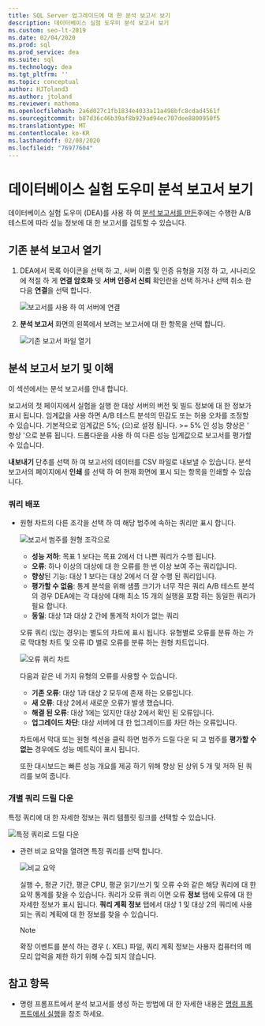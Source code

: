 ```yaml
---
title: SQL Server 업그레이드에 대 한 분석 보고서 보기
description: 데이터베이스 실험 도우미 분석 보고서 보기
ms.custom: seo-lt-2019
ms.date: 02/04/2020
ms.prod: sql
ms.prod_service: dea
ms.suite: sql
ms.technology: dea
ms.tgt_pltfrm: ''
ms.topic: conceptual
author: HJToland3
ms.author: jtoland
ms.reviewer: mathoma
ms.openlocfilehash: 2a6d027c1fb1834e4033a11a498bfc8cdad4561f
ms.sourcegitcommit: b87d36c46b39af8b929ad94ec707dee8800950f5
ms.translationtype: MT
ms.contentlocale: ko-KR
ms.lasthandoff: 02/08/2020
ms.locfileid: "76977604"
---
```

# <a name="view-analysis-reports-in-database-experimentation-assistant"></a>데이터베이스 실험 도우미 분석 보고서 보기

데이터베이스 실험 도우미 (DEA)를 사용 하 여 [분석 보고서를 만든](database-experimentation-assistant-create-report.md)후에는 수행한 A/B 테스트에 따라 성능 정보에 대 한 보고서를 검토할 수 있습니다.

## <a name="open-an-existing-analysis-report"></a>기존 분석 보고서 열기

1. DEA에서 목록 아이콘을 선택 하 고, 서버 이름 및 인증 유형을 지정 하 고, 시나리오에 적절 하 게 **연결 암호화** 및 **서버 인증서 신뢰** 확인란을 선택 하거나 선택 취소 한 다음 **연결**을 선택 합니다.

   ![보고서를 사용 하 여 서버에 연결](./media/database-experimentation-assistant-view-report/dea-connect-to-server-with-report-files.png)

2. **분석 보고서** 화면의 왼쪽에서 보려는 보고서에 대 한 항목을 선택 합니다.

   ![기존 보고서 파일 열기](./media/database-experimentation-assistant-view-report/dea-select-report-to-view.png)

## <a name="view-and-understand-the-analysis-report"></a>분석 보고서 보기 및 이해

이 섹션에서는 분석 보고서를 안내 합니다.

보고서의 첫 페이지에서 실험을 실행 한 대상 서버의 버전 및 빌드 정보에 대 한 정보가 표시 됩니다. 임계값을 사용 하면 A/B 테스트 분석의 민감도 또는 허용 오차를 조정할 수 있습니다. 기본적으로 임계값은 5%; (으)로 설정 됩니다. >= 5% 인 성능 향상은 ' 향상 '으로 분류 됩니다.  드롭다운을 사용 하 여 다른 성능 임계값으로 보고서를 평가할 수 있습니다.

**내보내기** 단추를 선택 하 여 보고서의 데이터를 CSV 파일로 내보낼 수 있습니다.  분석 보고서의 페이지에서 **인쇄** 를 선택 하 여 현재 화면에 표시 되는 항목을 인쇄할 수 있습니다.

### <a name="query-distribution"></a>쿼리 배포

- 원형 차트의 다른 조각을 선택 하 여 해당 범주에 속하는 쿼리만 표시 합니다.

   ![보고서 범주를 원형 조각으로](./media/database-experimentation-assistant-view-report/dea-view-report-pie-slices.png)

  - **성능 저하**: 목표 1 보다는 목표 2에서 더 나쁜 쿼리가 수행 됩니다.
  - **오류**: 하나 이상의 대상에 대 한 오류를 한 번 이상 보여 주는 쿼리입니다.
  - **향상**된 기능: 대상 1 보다는 대상 2에서 더 잘 수행 된 쿼리입니다.
  - **평가할 수 없음**: 통계 분석을 위해 샘플 크기가 너무 작은 쿼리 A/B 테스트 분석의 경우 DEA에는 각 대상에 대해 최소 15 개의 실행을 포함 하는 동일한 쿼리가 필요 합니다.
  - **동일**: 대상 1과 대상 2 간에 통계적 차이가 없는 쿼리

  오류 쿼리 (있는 경우)는 별도의 차트에 표시 됩니다. 유형별로 오류를 분류 하는 가로 막대형 차트 및 오류 ID 별로 오류를 분류 하는 원형 차트입니다.

   ![오류 쿼리 차트](./media/database-experimentation-assistant-view-report/dea-error-query-charts.png)

  다음과 같은 네 가지 유형의 오류를 사용할 수 있습니다.

  - **기존 오류**: 대상 1과 대상 2 모두에 존재 하는 오류입니다.
  - **새 오류**: 대상 2에서 새로운 오류가 발생 했습니다.
  - **해결 된 오류**: 대상 1에는 있지만 대상 2에서 확인 된 오류입니다.
  - **업그레이드 차단**: 대상 서버에 대 한 업그레이드를 차단 하는 오류입니다.

  차트에서 막대 또는 원형 섹션을 클릭 하면 범주가 드릴 다운 되 고 범주를 **평가할 수 없는** 경우에도 성능 메트릭이 표시 됩니다.

  또한 대시보드는 빠른 성능 개요를 제공 하기 위해 향상 된 상위 5 개 및 저하 된 쿼리를 보여 줍니다.

### <a name="individual-query-drill-down"></a>개별 쿼리 드릴 다운

특정 쿼리에 대 한 자세한 정보는 쿼리 템플릿 링크를 선택할 수 있습니다.

![특정 쿼리로 드릴 다운](./media/database-experimentation-assistant-view-report/dea-query-drill-down-report.png)

- 관련 비교 요약을 열려면 특정 쿼리를 선택 합니다.

   ![비교 요약](./media/database-experimentation-assistant-view-report/dea-view-report-comparison-summary.png)

   실행 수, 평균 기간, 평균 CPU, 평균 읽기/쓰기 및 오류 수와 같은 해당 쿼리에 대 한 요약 통계를 찾을 수 있습니다.  쿼리가 오류 쿼리 이면 오류 **정보** 탭에 오류에 대 한 자세한 정보가 표시 됩니다.  **쿼리 계획 정보** 탭에서 대상 1 및 대상 2의 쿼리에 사용 되는 쿼리 계획에 대 한 정보를 찾을 수 있습니다.

   > [!NOTE]
   > 확장 이벤트를 분석 하는 경우 (. XEL) 파일, 쿼리 계획 정보는 사용자 컴퓨터의 메모리 압력을 제한 하기 위해 수집 되지 않습니다.

## <a name="see-also"></a>참고 항목

- 명령 프롬프트에서 분석 보고서를 생성 하는 방법에 대 한 자세한 내용은 [명령 프롬프트에서 실행](database-experimentation-assistant-run-command-prompt.md)을 참조 하세요.
